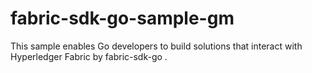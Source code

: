 # fabric-sdk-go-sample-gm
This sample enables Go developers to build solutions that interact with Hyperledger Fabric by fabric-sdk-go .
